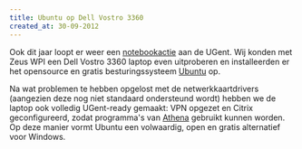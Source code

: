 ```yaml
---
title: Ubuntu op Dell Vostro 3360
created_at: 30-09-2012
---
```


Ook dit jaar loopt er weer een [notebookactie](https://chaos.ugent.be/notebook/indexrun.html) aan de UGent. Wij konden met Zeus WPI een Dell Vostro 3360 laptop even uitproberen en installeerden er het opensource en gratis besturingssysteem [Ubuntu](https://www.ubuntu.com) op.

Na wat problemen te hebben opgelost met de netwerkkaartdrivers (aangezien deze nog niet standaard ondersteund wordt) hebben we de laptop ook volledig UGent-ready gemaakt: VPN opgezet en Citrix geconfigureerd, zodat programma's van [Athena](https://athena.ugent.be) gebruikt kunnen worden. Op deze manier vormt Ubuntu een volwaardig, open en gratis alternatief voor Windows.
